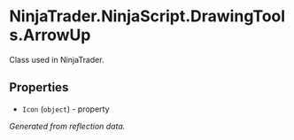 # NinjaTrader.NinjaScript.DrawingTools.ArrowUp
Class used in NinjaTrader.

## Properties
- `Icon` (`object`) - property

*Generated from reflection data.*

